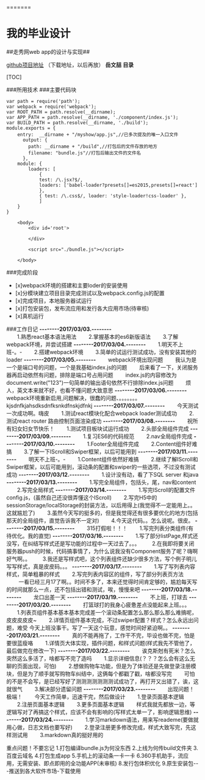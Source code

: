 
=======

我的毕业设计
====
##走秀网web app的设计与实现##

[github项目地址](https://github.com/YWZFrances/YWZ-Graduation-design)
（下载地址，以后再放）
**岳文喆**
**目录**

[TOC]


###所用技术
###主要代码块
```
var path = require('path');
var webpack = require('webpack');
var ROOT_PATH = path.resolve(__dirname);
var APP_PATH = path.resolve(__dirname, './component/index.js');
var BUILD_PATH = path.resolve(__dirname, './build');
module.exports = {
	entry:  __dirname + "/myshow/app.js",//已多次提及的唯一入口文件
	  output: {
	    path: __dirname + "/build",//打包后的文件存放的地方
	    filename: "bundle.js"//打包后输出文件的文件名
	  },
	module: {
		loaders: [
			{
			test: /\.jsx?$/,
			loaders: ['babel-loader?presets[]=es2015,presets[]=react']
			},
			{ test: /\.css$/, loader: 'style-loader!css-loader' },
			]
	}
}
```
```
	<body>
		<div id='root'>
			
		</div>
		
		<script src="./bundle.js"></script>
		
	</body>
```
###完成阶段
- [x]webpack环境的搭建和主要loder的安装使用
- [x]分模块建立项目目录完成测试以及webpack.config.js的配置
- [x]完成项目，本地服务器试运行
- [x]打包安装包，发布流应用和发行各大应用市场(待审核)
- [x]真机运行

###工作日记
**--------2017/03/03.--------**</br>
　　1.熟悉react基本语法用法
　　2.掌握基本的es6新版语法
　　3.了解webpack环境，并尝试搭建
 **--------2017/03/04.--------**
　　1.明天不上班-。-
　　2.搭建webpack环境
　　3.简单的试运行测试成功，没有安装其他的loader
 **--------2017/03/05.--------**
　　webpack环境出现问题
　　我认为是一个是端口号的问题，一个是我基础index.js的问题
　　后来看了一下，关闭服务器再启动依然有问题，排除是端口号占用问题
　　index.js的内容修改为document.write("123")一句简单的输出语句依然不行排除index.js问题
　　烦人，英文本来就不好，也看不懂问题大致意思
 **--------2017/03/06.--------**
　　webpack环境重新启用,问题解决，很蠢的问题、。。。。。。。　　　　　kjsdnfkjahsdksdnfksnkdfnskjdfnkj
**--------2017/03/07.--------**
　　今天测试一次成功啊。嗨皮
　　1.测试react模块化配合webpack loader测试成功
　　2.测试react router 路由控制页面渲染成功
**--------2017/03/08.--------**
　　祝所有妇女妇女节快乐！
　　1.测试项目板块试运行成功
　　2.头部全局组件完成
**--------2017/03/09.--------**
　　1.复习ES6的代码规范
　　2.nav全局组件完成
**--------2017/03/10.--------**
　　1.Footer全局组件完成
　　2.Content组件好难搞
　　3.了解一下IScroll和Swiper框架，以后可能用到
**--------2017/03/11.--------**
　　明天不上班-。-
　　1.Content组件依然好难搞
　　2.继续了解IScroll和Swiper框架，以后可能用到，滚动条的配置和swiper的一些选项，不过没有测试成功
**--------2017/03/12.--------**
　　1.设计没有动，看了下SQL server 和java
**--------2017/03/13.--------**
　　1.写完全局组件，包括头，尾，nav和content
　　2.写完全局样式
**--------2017/03/14.--------**
　　1.写完IScroll的配置文件config.js，(虽然自己还没很弄懂这个IScroll)
　　2.写完H5中的sessionStorage/localStorage的封装方法，以后用得上(我觉得不一定能用上。。这就尴尬了)
　　3.虽然今天写的挺多的，但是我觉得还有很多要优化的地方(包括那天的全局组件，直觉告诉我不一定对)
　　4.今天这代码。。怎么说呢。很皮。
**--------2017/03/15.--------**
　　315打假啦！！！
　　1.写完列表分类组件(有待优化。我的直觉)
**--------2017/03/16.--------**
　　1.写了部分listPage,样式还没写，在纠结写样式还是写功能的过程中一天过去了。。。
　　2.在我即将要关闭服务器push的时候，代码搞事情了，为什么说我没有Component服务了呢？嗨啊好气啊。。
　　3.我还是写样式吧，这个列表组件还缺少很多方法，写个例子明儿写写样式，真是皮皮码。。。
**--------2017/03/17.--------**
　　1.写了写列表内容样式，简单粗暴的样式
　　2.写完列表内容区的组件，写了部分列表页方法
　　 一看已经三月17了啊。。时间不多了，本来还觉得时间肯定够的，尴尬每天写的时间就那么一点，还不包括出错和测试，唉，慢慢来吧
**--------2017/03/18.--------**
　　龙口出差一天
**--------2017/03/19.--------**
　　不上班，打球去
**--------2017/03/20.--------**
　　打篮球打的我身心疲惫差点没能起来上班。。。
　　1.列表页组件基本基本基本完成差一个滚动条配置怎么那么那么那么难搞呢，皮皮皮皮皮~
　　2.详情页组件基本完成，不过swiper配置？样式？怎么永远出问题，难受
今天上班没事干。写了一天这个玩意，感觉时间好紧迫啊。。
**--------2017/03/21.--------**
　　真的不能再拖了，工作干不完，毕设也做不完，怕是要很蓝瘦咯
　　1.详情页大体实现，插件问题，和样式问题(样式我先不管他了，最后做完在修改一下)
**--------2017/03/22.--------**
　　诶克斯尅有死米？怎么突然这么多活了，啥都写不完了造吗
　　1.显示详细信息(？？？怎么会有这么无聊的页面出现，可怕)
　　2.想做购物车功能，但是为了体验还是先做登录注册模块，但是为了顺手就写购物车纠结中，这俩每个都戳了戳，啥都没写完
　　可怕的不是不会写，是已经写好了测测测测测测测试成功了，再打开又出错了，诶，这就很气
　　3.解决部分遗留问题
**--------2017/03/23.--------**
　　出现问题！极端！
　　今天工作简单，迅速干完，然后做设计
　　1.登录页面基本逻辑
　　2.注册页面基本逻辑
　　3.更多页面基本逻辑
　　样式我就先都放一边，等逻辑写对了再搞这个样式，应该不会有影响的(写样式太单一了，影响逻辑思维)
**--------2017/03/24.--------**
　　1.学习markdown语法，用来写reademe(要做就用心做，日志文档也要写好)
　　2.登录注册更多修改完成，样式大致写完，先这样测试用
　　3.markdown真的挺好用的


<p>
	重点问题！不要忘记
	1.打包编译bundle.js为何没东西
	2.上线为何传build文件夹
	3.百度云域名
	4.打包生成app
	5.手机上的滚动条一卡一卡
	6.360手机助手，流应用，无需安装、即点即用的全功能APP(未审核)
	8.发行包体积优化
	9.原生安装包---推送到各大软件市场-下载使用
<p>